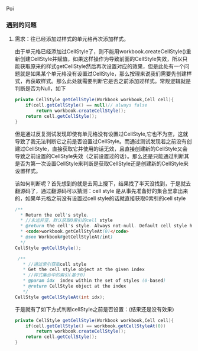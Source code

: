 Poi

### 遇到的问题

1. 需求：往已经添加过样式的单元格再次添加样式。

   由于单元格已经添加过CellStyle了，则不能用workbook.createCellStyle()重新创建CellStyle并赋值，如果这样操作为导致前面的CellStyle失效，所以只能获取原来的样式getCellStyle然后再次设置对应的效果，但是此处有一个问题就是如果某个单元格没有设置过CellStyle，那么按理来说我们需要先创建样式，再获取样式。那么此处就需要判断它是否之前添加过样式。常规逻辑就是判断是否为Null，如下

   ```java
   private CellStyle getCellStyle(Workbook workbook,Cell cell){
       if(cell.getCellStyle() == null)// always false
           return workbook.createCellStyle();
       return cell.getCellStyle();
   }
   ```

   但是通过反复测试发现即使有单元格没有设置过CellStyle,它也不为空，这就导致了我无法判断它之前是否设置过CellStyle。而通过测试发现若之前没有创建过CellStyle，直接获取它并使用的话无效，且直接创建新的CellStyle又会导致之前设置的CellStyle失效（之前设置过的话）。那么还是只能通过判断其是否为第一次设置CellStyle来判断是获取CellStyle还是创建新的CellStyle来设置样式。

   该如何判断呢？首先想到的就是去网上搜下，结果找了半天没找到，于是就去翻源码了，通过翻源码可以猜测：cell style 是从事先准备好的集合里拿出来的，如果单元格之前没有设置过cell style的话就直接获取0索引的cell style

   ```java
   /**
     * Return the cell's style.
     * //永远非空，默认获取0索引的cell style
     * @return the cell's style. Always not-null. Default cell style has zero index and can be obtained as
     * <code>workbook.getCellStyleAt(0)</code>
     * @see Workbook#getCellStyleAt(int)
     */
   CellStyle getCellStyle();
   ```

   ```java
    /** 
      * //通过索引获取cell style
      * Get the cell style object at the given index
      * //样式集合中的索引(基于0) 
      * @param idx  index within the set of styles (0-based)
      * @return CellStyle object at the index
      */
   CellStyle getCellStyleAt(int idx);
   ```

   于是就有了如下方式判断cellStyle之前是否设置：(结果还是没有效果)

   ```java
   private CellStyle getCellStyle(Workbook workbook,Cell cell){
       if(cell.getCellStyle() == workbook.getCellStyleAt(0))
           return workbook.createCellStyle();
       return cell.getCellStyle();
   }
   ```

   